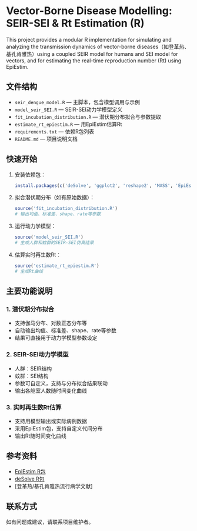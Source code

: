 # Vector-Borne Disease Modelling: SEIR-SEI & Rt Estimation (R)

This project provides a modular R implementation for simulating and analyzing the transmission dynamics of vector-borne diseases（如登革热、基孔肯雅热）using a coupled SEIR model for humans and SEI model for vectors, and for estimating the real-time reproduction number (Rt) using EpiEstim.

## 文件结构

- `seir_dengue_model.R`         — 主脚本，包含模型调用与示例
- `model_seir_SEI.R`            — SEIR-SEI动力学模型定义
- `fit_incubation_distribution.R` — 潜伏期分布拟合与参数提取
- `estimate_rt_epiestim.R`      — 用EpiEstim估算Rt
- `requirements.txt`            — 依赖R包列表
- `README.md`                   — 项目说明文档

## 快速开始

1. 安装依赖包：

   ```r
   install.packages(c('deSolve', 'ggplot2', 'reshape2', 'MASS', 'EpiEstim'))
   ```

2. 拟合潜伏期分布（如有原始数据）：

   ```r
   source('fit_incubation_distribution.R')
   # 输出均值、标准差、shape、rate等参数
   ```

3. 运行动力学模型：

   ```r
   source('model_seir_SEI.R')
   # 生成人群和蚊群的SEIR-SEI仿真结果
   ```

4. 估算实时再生数Rt：

   ```r
   source('estimate_rt_epiestim.R')
   # 生成Rt曲线
   ```

## 主要功能说明

### 1. 潜伏期分布拟合

- 支持伽马分布、对数正态分布等
- 自动输出均值、标准差、shape、rate等参数
- 结果可直接用于动力学模型参数设定

### 2. SEIR-SEI动力学模型

- 人群：SEIR结构
- 蚊群：SEI结构
- 参数可自定义，支持与分布拟合结果联动
- 输出各舱室人数随时间变化曲线

### 3. 实时再生数Rt估算

- 支持用模型输出或实际病例数据
- 采用EpiEstim包，支持自定义代间分布
- 输出Rt随时间变化曲线

## 参考资料

- [EpiEstim R包](https://cran.r-project.org/web/packages/EpiEstim/index.html)
- [deSolve R包](https://cran.r-project.org/web/packages/deSolve/index.html)
- [登革热/基孔肯雅热流行病学文献]

## 联系方式

如有问题或建议，请联系项目维护者。
